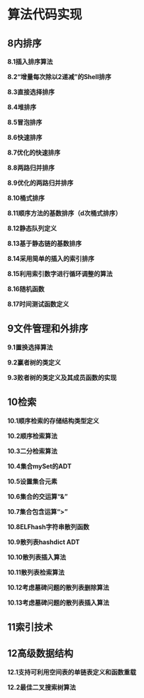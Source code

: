# 算法代码实现

## 8内排序
**8.1插入排序算法**

**8.2“增量每次除以2递减”的Shell排序**

**8.3直接选择排序**

**8.4堆排序**

**8.5冒泡排序**

**8.6快速排序**

**8.7优化的快速排序**

**8.8两路归并排序**

**8.9优化的两路归并排序**

**8.10桶式排序**

**8.11顺序方法的基数排序（d次桶式排序）**

**8.12静态队列定义**

**8.13基于静态链的基数排序**

**8.14采用简单的插入的索引排序**

**8.15利用索引数字进行循环调整的算法**

**8.16随机函数**

**8.17时间测试函数定义**

## 9文件管理和外排序
**9.1置换选择算法**

**9.2赢者树的类定义**

**9.3败者树的类定义及其成员函数的实现**


## 10检索
**10.1顺序检索的存储结构类型定义**

**10.2顺序检索算法**

**10.3二分检索算法**

**10.4集合mySet的ADT**

**10.5设置集合元素**

**10.6集合的交运算“&”**

**10.7集合包含运算“>”**

**10.8ELFhash字符串散列函数**

**10.9散列表hashdict ADT**

**10.10散列表插入算法**

**10.11散列表检索算法**

**10.12考虑墓碑问题的散列表删除算法**

**10.13考虑墓碑问题的散列表插入算法**

## 11索引技术

## 12高级数据结构
**12.1支持可利用空间表的单链表定义和函数重载**

**12.2最佳二叉搜索树算法**


